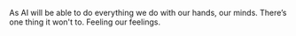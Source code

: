 As AI will be able to do everything we do with our hands, our minds. There’s one thing it won't to. Feeling our feelings.